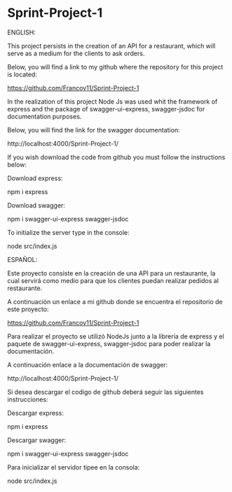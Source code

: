 # Sprint-Project-1

ENGLISH:

This project persists in the creation of an API for a restaurant, which will serve as a medium for the clients to ask orders.  

Below, you will find a link to my github where the repository for this project is located:

https://github.com/Francov11/Sprint-Project-1

In the realization of this project Node Js was used whit the framework of express and the package of swagger-ui-express, swagger-jsdoc for documentation purposes.

Below, you will find the link for the swagger documentation:

http://localhost:4000/Sprint-Project-1/

If you wish download the code from github you must follow the instructions below:

Download express:

npm i express

Download swagger:

npm i swagger-ui-express swagger-jsdoc

To initialize the server type in the console:

node src/index.js

ESPAÑOL:

Este proyecto consiste en la creación de una API para un restaurante, la cual servirá como medio para que los clientes puedan realizar pedidos al restaurante.

A continuación un enlace a mi github donde se encuentra el repositorio de este proyecto: 

https://github.com/Francov11/Sprint-Project-1

Para realizar el proyecto se utilizó NodeJs  junto a la librería de express y el paquete de swagger-ui-express, swagger-jsdoc para poder realizar la documentación.

A continuación enlace a la documentación de swagger: 

http://localhost:4000/Sprint-Project-1/

Si desea descargar el codigo de github deberá seguir las siguientes instrucciones:

Descargar express: 

npm i express 

Descargar swagger:

npm i swagger-ui-express swagger-jsdoc

Para inicializar el servidor tipee en la consola:

node src/index.js
